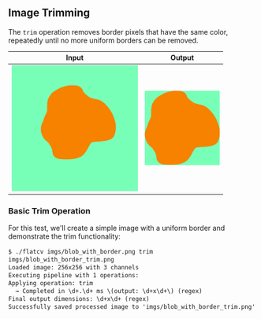 ## Image Trimming

The `trim` operation removes border pixels that have the same color, repeatedly until no more uniform borders can be removed.

Input | Output
------|--------
![](imgs/blob_with_border.png) | ![](imgs/blob_with_border_trim.png)


### Basic Trim Operation

For this test, we'll create a simple image with a uniform border and demonstrate the trim functionality:

```scrut
$ ./flatcv imgs/blob_with_border.png trim imgs/blob_with_border_trim.png
Loaded image: 256x256 with 3 channels
Executing pipeline with 1 operations:
Applying operation: trim
  → Completed in \d+.\d+ ms \(output: \d+x\d+\) (regex)
Final output dimensions: \d+x\d+ (regex)
Successfully saved processed image to 'imgs/blob_with_border_trim.png'
```

